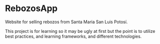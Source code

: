 # RebozosApp

Website for selling rebozos from Santa Maria San Luis Potosí.

This project is for learning so it may be ugly at first but 
the point is to utilize best practices, and learning frameworks,
and different technologies.

